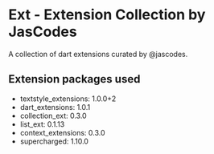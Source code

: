 # Ext - Extension Collection by JasCodes

A collection of dart extensions curated by @jascodes.

## Extension packages used

- textstyle_extensions: 1.0.0+2
- dart_extensions: 1.0.1
- collection_ext: 0.3.0
- list_ext: 0.1.13
- context_extensions: 0.3.0
- supercharged: 1.10.0
